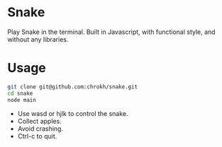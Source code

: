 # Snake

Play Snake in the terminal. Built in Javascript, with functional style, and without any libraries.


# Usage

```bash
git clone git@github.com:chrokh/snake.git
cd snake
node main
```

- Use wasd or hjlk to control the snake.
- Collect apples.
- Avoid crashing.
- Ctrl-c to quit.

